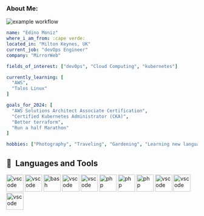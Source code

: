### About Me:

![example workflow](https://github.com/github/docs/actions/workflows/main.yml/badge.svg)

```yaml
name: "Edino Moniz"
where_i_am_from: :cape verde:
located_in: "Milton Keynes, UK"
current_job: "devOps Engineer"
company: "MirrorWeb"

fields_of_interest: ["devOps", "Cloud Computing", "kubernetes"]

currently_learning: [
  "AWS",
  "Talos Linux"
]

goals_for_2024: [
  "AWS Solutions Architect Associate Certification",
  "Certified Kubernetes Administrator (CKA)",
  "Better terraform",
  "Run a half Marathon"
]

hobbies: ["Photography", "Traveling", "Gardening", "Learning new languages"]
```

<h2> 🚀 &nbsp;Languages and Tools</h2>
<p align="left">
<img src="https://cdn.jsdelivr.net/gh/devicons/devicon/icons/ansible/ansible-original.svg" alt="vscode" width="45" height="45"/>
<img src="https://cdn.jsdelivr.net/gh/devicons/devicon/icons/bash/bash-original.svg" alt="vscode" width="45" height="45"/>
<img src="https://cdn.jsdelivr.net/gh/devicons/devicon/icons/docker/docker-original.svg" alt="bash" width="45" height="45"/>
<img src="https://cdn.jsdelivr.net/gh/devicons/devicon/icons/grafana/grafana-original.svg" alt="vscode" width="45" height="45"/>
<img src="https://cdn.jsdelivr.net/gh/devicons/devicon/icons/nginx/nginx-original.svg" alt="vscode" width="45" height="45"/>
<img src="https://cdn.jsdelivr.net/gh/devicons/devicon/icons/prometheus/prometheus-original.svg" alt="php" width="45" height="45"/>
<img src="https://cdn.jsdelivr.net/gh/devicons/devicon/icons/vagrant/vagrant-original-wordmark.svg" alt="php" width="45" height="45"/>
<img src="https://cdn.jsdelivr.net/gh/devicons/devicon/icons/amazonwebservices/amazonwebservices-original-wordmark.svg" alt="php" width="45" height="45"/>
<img src="https://cdn.jsdelivr.net/gh/devicons/devicon/icons/terraform/terraform-original-wordmark.svg" alt="vscode" width="45" height="45"/>
<img src="https://cdn.jsdelivr.net/gh/devicons/devicon/icons/github/github-original.svg" alt="vscode" width="45" height="45"/>
<img src="https://cdn.jsdelivr.net/gh/devicons/devicon/icons/kubernetes/kubernetes-plain.svg" alt="vscode" width="45" height="45"/>             
</p>
